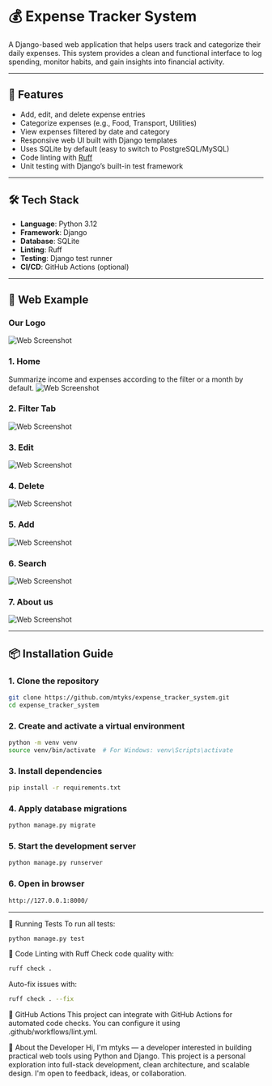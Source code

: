 # 💰 Expense Tracker System

A Django-based web application that helps users track and categorize their daily expenses. This system provides a clean and functional interface to log spending, monitor habits, and gain insights into financial activity.

---

## 🚀 Features

- Add, edit, and delete expense entries
- Categorize expenses (e.g., Food, Transport, Utilities)
- View expenses filtered by date and category
- Responsive web UI built with Django templates
- Uses SQLite by default (easy to switch to PostgreSQL/MySQL)
- Code linting with [Ruff](https://github.com/astral-sh/ruff)
- Unit testing with Django’s built-in test framework

---

## 🛠 Tech Stack

- **Language**: Python 3.12
- **Framework**: Django
- **Database**: SQLite
- **Linting**: Ruff
- **Testing**: Django test runner
- **CI/CD**: GitHub Actions (optional)

---

## 📸 Web Example

### Our Logo
![Web Screenshot](https://github.com/mtyks/expense_tracker_system/blob/main/expense_tracker/static/images/brandicon.png)

### 1. Home
Summarize income and expenses according to the filter or a month by default.
![Web Screenshot](https://github.com/mtyks/expense_tracker_system/blob/main/expense_tracker/static/images/egHome.png)

### 2. Filter Tab
![Web Screenshot](https://github.com/mtyks/expense_tracker_system/blob/main/expense_tracker/static/images/egFilter.png)

### 3. Edit
![Web Screenshot](https://github.com/mtyks/expense_tracker_system/blob/main/expense_tracker/static/images/egEdit.png)

### 4. Delete
![Web Screenshot](https://github.com/mtyks/expense_tracker_system/blob/main/expense_tracker/static/images/egDelete.png)

### 5. Add
![Web Screenshot](https://github.com/mtyks/expense_tracker_system/blob/main/expense_tracker/static/images/egAdd.png)

### 6. Search
![Web Screenshot](https://github.com/mtyks/expense_tracker_system/blob/main/expense_tracker/static/images/egSearch.png)

### 7. About us
![Web Screenshot](https://github.com/mtyks/expense_tracker_system/blob/main/expense_tracker/static/images/egAbout.png)

---

## 📦 Installation Guide

### 1. Clone the repository
```bash
git clone https://github.com/mtyks/expense_tracker_system.git
cd expense_tracker_system
```
### 2. Create and activate a virtual environment
```bash
python -m venv venv
source venv/bin/activate  # For Windows: venv\Scripts\activate
```
### 3. Install dependencies
```bash
pip install -r requirements.txt
```
### 4. Apply database migrations
```bash
python manage.py migrate
```
### 5. Start the development server
```bash
python manage.py runserver
```
### 6. Open in browser
```bash
http://127.0.0.1:8000/
```
---

🧪 Running Tests
To run all tests:
```bash
python manage.py test
```
🧹 Code Linting with Ruff
Check code quality with:
```bash
ruff check .
```
Auto-fix issues with:
```bash
ruff check . --fix
```

🤖 GitHub Actions
This project can integrate with GitHub Actions for automated code checks. You can configure it using .github/workflows/lint.yml.

👤 About the Developer
Hi, I'm mtyks — a developer interested in building practical web tools using Python and Django. This project is a personal exploration into full-stack development, clean architecture, and scalable design. I'm open to feedback, ideas, or collaboration.


